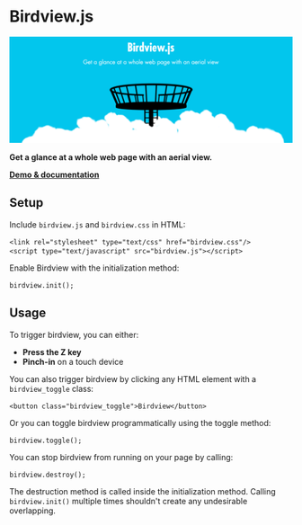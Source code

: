 # Birdview.js

![Screenshot](birdview_banner.png)

**Get a glance at a whole web page with an aerial view.**

[**Demo & documentation**](https://www.achrafkassioui.com/birdview/)

## Setup

Include `birdview.js` and `birdview.css` in HTML:

```
<link rel="stylesheet" type="text/css" href="birdview.css"/>
<script type="text/javascript" src="birdview.js"></script>
```

Enable Birdview with the initialization method:

```
birdview.init();
```

## Usage

To trigger birdview, you can either:

- **Press the Z key**
- **Pinch-in** on a touch device

You can also trigger birdview by clicking any HTML element with a `birdview_toggle` class:

```
<button class="birdview_toggle">Birdview</button>
```

Or you can toggle birdview programmatically using the toggle method:

```
birdview.toggle();
```

You can stop birdview from running on your page by calling:

```
birdview.destroy();
```

The destruction method is called inside the initialization method. Calling `birdview.init()` multiple times shouldn't create any undesirable overlapping.
